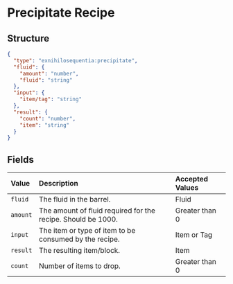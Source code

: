 # Precipitate Recipe

## Structure

```json
{
  "type": "exnihilosequentia:precipitate",
  "fluid": {
    "amount": "number",
    "fluid": "string"
  },
  "input": {
    "item/tag": "string"
  },
  "result": {
    "count": "number",
    "item": "string"
  }
}
```

## Fields

| Value    | Description                                                  | Accepted Values |
| :------- | :----------------------------------------------------------- | :-------------- |
| `fluid`  | The fluid in the barrel.                                     | Fluid           |
| `amount` | The amount of fluid required for the recipe. Should be 1000. | Greater than 0  |
| `input`  | The item or type of item to be consumed by the recipe.       | Item or Tag     |
| `result` | The resulting item/block.                                    | Item            |
| `count`  | Number of items to drop.                                     | Greater than 0  |

